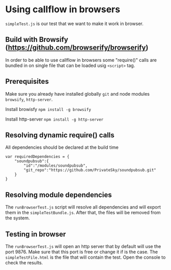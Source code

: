 # Using callflow in browsers

`simpleTest.js` is our test that we want to make it work in browser.

## Build with Browsify (https://github.com/browserify/browserify)

In order to be able to use callflow in browsers some "require()" calls are bundled in on single file that can be loaded usig `<script>` tag.

## Prerequisites

Make sure you already have installed globally `git` and node modules `browsify`, `http-server`.

Install browisfy
`npm install -g browsify`

Install http-server
`npm install -g http-server`

## Resolving dynamic require() calls

All dependencies should be declared at the build time
```
var requiredDependencies = {
    "soundpubsub":{
        "id":"/modules/soundpubsub",
        "git_repo":"https://github.com/PrivateSky/soundpubsub.git"
    }
}
```

## Resolving module dependencies

The `runBrowserTest.js` script will resolve all dependencies and will export them in the `simpleTestBundle.js`. After that, the files will be removed from the system.

## Testing in browser

The `runBrowserTest.js` will open an http server that by default will use the port 9876. Make sure that this port is free or change it if is the case.
The `simpleTestFile.html` is the file that will contain the test. Open the console to check the results.


